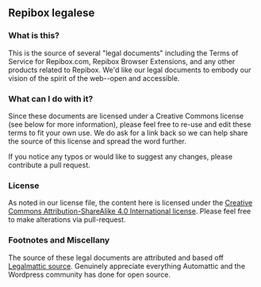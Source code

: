 ## Repibox legalese

### What is this?
This is the source of several "legal documents" including the Terms of Service for Repibox.com, Repibox Browser Extensions, and any other products related to Repibox. We'd like our legal documents to embody our vision of the spirit of the web--open and accessible.

### What can I do with it?
Since these documents are licensed under a Creative Commons license (see below for more information), please feel free to re-use and edit these terms to fit your own use. We do ask for a link back so we can help share the source of this license and spread the word further.

If you notice any typos or would like to suggest any changes, please contribute a pull request.

### License
As noted in our license file, the content here is licensed under the [Creative Commons Attribution-ShareAlike 4.0 International license](http://creativecommons.org/licenses/by-sa/4.0/). Please feel free to make alterations via pull-request.


### Footnotes and Miscellany

The source of these legal documents are attributed and based off [Legalmattic source](https://github.com/Automattic/legalmattic). Genuinely appreciate everything Automattic and the Wordpress community has done for open source.
